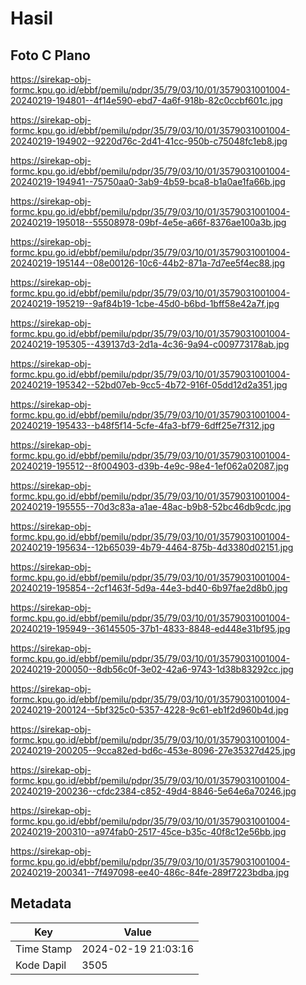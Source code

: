 # Hasil

## Foto C Plano

https://sirekap-obj-formc.kpu.go.id/ebbf/pemilu/pdpr/35/79/03/10/01/3579031001004-20240219-194801--4f14e590-ebd7-4a6f-918b-82c0ccbf601c.jpg

https://sirekap-obj-formc.kpu.go.id/ebbf/pemilu/pdpr/35/79/03/10/01/3579031001004-20240219-194902--9220d76c-2d41-41cc-950b-c75048fc1eb8.jpg

https://sirekap-obj-formc.kpu.go.id/ebbf/pemilu/pdpr/35/79/03/10/01/3579031001004-20240219-194941--75750aa0-3ab9-4b59-bca8-b1a0ae1fa66b.jpg

https://sirekap-obj-formc.kpu.go.id/ebbf/pemilu/pdpr/35/79/03/10/01/3579031001004-20240219-195018--55508978-09bf-4e5e-a66f-8376ae100a3b.jpg

https://sirekap-obj-formc.kpu.go.id/ebbf/pemilu/pdpr/35/79/03/10/01/3579031001004-20240219-195144--08e00126-10c6-44b2-871a-7d7ee5f4ec88.jpg

https://sirekap-obj-formc.kpu.go.id/ebbf/pemilu/pdpr/35/79/03/10/01/3579031001004-20240219-195219--9af84b19-1cbe-45d0-b6bd-1bff58e42a7f.jpg

https://sirekap-obj-formc.kpu.go.id/ebbf/pemilu/pdpr/35/79/03/10/01/3579031001004-20240219-195305--439137d3-2d1a-4c36-9a94-c009773178ab.jpg

https://sirekap-obj-formc.kpu.go.id/ebbf/pemilu/pdpr/35/79/03/10/01/3579031001004-20240219-195342--52bd07eb-9cc5-4b72-916f-05dd12d2a351.jpg

https://sirekap-obj-formc.kpu.go.id/ebbf/pemilu/pdpr/35/79/03/10/01/3579031001004-20240219-195433--b48f5f14-5cfe-4fa3-bf79-6dff25e7f312.jpg

https://sirekap-obj-formc.kpu.go.id/ebbf/pemilu/pdpr/35/79/03/10/01/3579031001004-20240219-195512--8f004903-d39b-4e9c-98e4-1ef062a02087.jpg

https://sirekap-obj-formc.kpu.go.id/ebbf/pemilu/pdpr/35/79/03/10/01/3579031001004-20240219-195555--70d3c83a-a1ae-48ac-b9b8-52bc46db9cdc.jpg

https://sirekap-obj-formc.kpu.go.id/ebbf/pemilu/pdpr/35/79/03/10/01/3579031001004-20240219-195634--12b65039-4b79-4464-875b-4d3380d02151.jpg

https://sirekap-obj-formc.kpu.go.id/ebbf/pemilu/pdpr/35/79/03/10/01/3579031001004-20240219-195854--2cf1463f-5d9a-44e3-bd40-6b97fae2d8b0.jpg

https://sirekap-obj-formc.kpu.go.id/ebbf/pemilu/pdpr/35/79/03/10/01/3579031001004-20240219-195949--36145505-37b1-4833-8848-ed448e31bf95.jpg

https://sirekap-obj-formc.kpu.go.id/ebbf/pemilu/pdpr/35/79/03/10/01/3579031001004-20240219-200050--8db56c0f-3e02-42a6-9743-1d38b83292cc.jpg

https://sirekap-obj-formc.kpu.go.id/ebbf/pemilu/pdpr/35/79/03/10/01/3579031001004-20240219-200124--5bf325c0-5357-4228-9c61-eb1f2d960b4d.jpg

https://sirekap-obj-formc.kpu.go.id/ebbf/pemilu/pdpr/35/79/03/10/01/3579031001004-20240219-200205--9cca82ed-bd6c-453e-8096-27e35327d425.jpg

https://sirekap-obj-formc.kpu.go.id/ebbf/pemilu/pdpr/35/79/03/10/01/3579031001004-20240219-200236--cfdc2384-c852-49d4-8846-5e64e6a70246.jpg

https://sirekap-obj-formc.kpu.go.id/ebbf/pemilu/pdpr/35/79/03/10/01/3579031001004-20240219-200310--a974fab0-2517-45ce-b35c-40f8c12e56bb.jpg

https://sirekap-obj-formc.kpu.go.id/ebbf/pemilu/pdpr/35/79/03/10/01/3579031001004-20240219-200341--7f497098-ee40-486c-84fe-289f7223bdba.jpg


## Metadata

| Key        | Value               |
| ---------- | ------------------- |
| Time Stamp | 2024-02-19 21:03:16 |
| Kode Dapil | 3505                |



